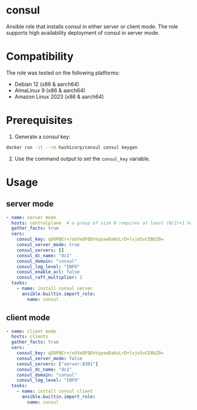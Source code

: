 # consul

Ansible role that installs consul in either server or client mode. The role supports high availability deployment of consul in server mode.

# Compatibility
The role was tested on the following platforms:
- Debian 12 (x86 & aarch64)
- AlmaLinux 9 (x86 & aarch64)
- Amazon Linux 2023 (x86 & aarch64)


# Prerequisites
1. Generate a consul key:
```sh
docker run -it --rm hashicorp/consul consul keygen
```
2. Use the command output to set the `consul_key` variable.


# Usage

## server mode
```yaml
- name: server mode
  hosts: controlplane  # a group of size N requires at least (N/2)+1 hosts in the group to form a quorum.
  gather_facts: true
  vars:
    consul_key: qDOPBEr+/oUVeOFQOnVypxwDaHzLrD+lvjo5vCEBbZ0=
    consul_server_mode: true
    consul_servers: []
    consul_dc_name: "dc1"
    consul_domain: "consul"
    consul_log_level: "INFO"
    consul_enable_acl: false
    consul_raft_multiplier: 1
  tasks:
    - name: install consul server
      ansible.builtin.import_role:
        name: consul
```

## client mode
```yaml
- name: client mode
  hosts: clients
  gather_facts: true
  vars:
    consul_key: qDOPBEr+/oUVeOFQOnVypxwDaHzLrD+lvjo5vCEBbZ0=
    consul_server_mode: false
    consul_servers: ["server:8301"]
    consul_dc_name: "dc1"
    consul_domain: "consul"
    consul_log_level: "INFO"
  tasks:
    - name: install consul client
      ansible.builtin.import_role:
        name: consul
```
